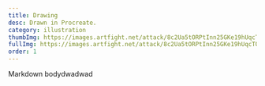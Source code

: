```yaml
---
title: Drawing
desc: Drawn in Procreate.
category: illustration
thumbImg: https://images.artfight.net/attack/8c2Ua5tORPtInn25GKe19hUqcTOoqyWLPvwhTz4VED2ava4koliHsZogtgmX.png?t=1752390582
fullImg: https://images.artfight.net/attack/8c2Ua5tORPtInn25GKe19hUqcTOoqyWLPvwhTz4VED2ava4koliHsZogtgmX.png?t=1752390582
order: 1
---
```

Markdown bodydwadwad